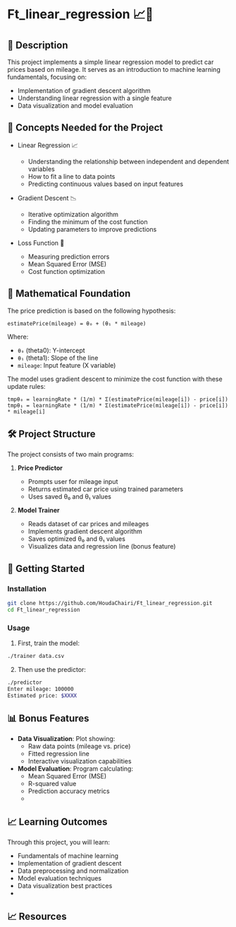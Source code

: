 # Ft_linear_regression 📈🚗

## 📝 Description
This project implements a simple linear regression model to predict car prices based on mileage. It serves as an introduction to machine learning fundamentals, focusing on:
- Implementation of gradient descent algorithm
- Understanding linear regression with a single feature
- Data visualization and model evaluation

## 🧠 Concepts Needed for the Project
* Linear Regression 📈
  - Understanding the relationship between independent and dependent variables
  - How to fit a line to data points
  - Predicting continuous values based on input features

* Gradient Descent 📉
  - Iterative optimization algorithm
  - Finding the minimum of the cost function
  - Updating parameters to improve predictions

* Loss Function 🧮
  - Measuring prediction errors
  - Mean Squared Error (MSE)
  - Cost function optimization

## 🧮 Mathematical Foundation
The price prediction is based on the following hypothesis:
```
estimatePrice(mileage) = θ₀ + (θ₁ * mileage)
```
Where:
- `θ₀` (theta0): Y-intercept
- `θ₁` (theta1): Slope of the line
- `mileage`: Input feature (X variable)

The model uses gradient descent to minimize the cost function with these update rules:
```
tmpθ₀ = learningRate * (1/m) * Σ(estimatePrice(mileage[i]) - price[i])
tmpθ₁ = learningRate * (1/m) * Σ(estimatePrice(mileage[i]) - price[i]) * mileage[i]
```

## 🛠️ Project Structure
The project consists of two main programs:
1. **Price Predictor**
   - Prompts user for mileage input
   - Returns estimated car price using trained parameters
   - Uses saved θ₀ and θ₁ values

2. **Model Trainer**
   - Reads dataset of car prices and mileages
   - Implements gradient descent algorithm
   - Saves optimized θ₀ and θ₁ values
   - Visualizes data and regression line (bonus feature)

## 🚀 Getting Started

### Installation
```bash
git clone https://github.com/HoudaChairi/Ft_linear_regression.git
cd Ft_linear_regression
```

### Usage
1. First, train the model:
```bash
./trainer data.csv
```
2. Then use the predictor:
```bash
./predictor
Enter mileage: 100000
Estimated price: $XXXX
```

## 📊 Bonus Features
- **Data Visualization**: Plot showing:
  - Raw data points (mileage vs. price)
  - Fitted regression line
  - Interactive visualization capabilities
- **Model Evaluation**: Program calculating:
  - Mean Squared Error (MSE)
  - R-squared value
  - Prediction accuracy metrics
  - 
## 📈 Learning Outcomes
Through this project, you will learn:
- Fundamentals of machine learning
- Implementation of gradient descent
- Data preprocessing and normalization
- Model evaluation techniques
- Data visualization best practices
- 
## 📈 Resources
